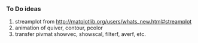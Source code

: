 ### To Do ideas ###

1. streamplot from http://matplotlib.org/users/whats_new.html#streamplot
2. animation of quiver, contour, pcolor
3. transfer pivmat showvec, showscal, filterf, averf, etc. 
